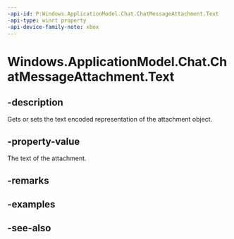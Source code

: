 ```yaml
---
-api-id: P:Windows.ApplicationModel.Chat.ChatMessageAttachment.Text
-api-type: winrt property
-api-device-family-note: xbox
---
```


<!-- Property syntax
public string Text { get;  set; }
-->

# Windows.ApplicationModel.Chat.ChatMessageAttachment.Text

## -description
Gets or sets the text encoded representation of the attachment object.

## -property-value
The text of the attachment.

## -remarks

## -examples

## -see-also
